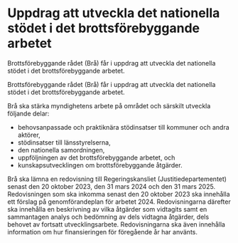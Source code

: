 # Uppdrag att utveckla det nationella stödet i det brottsförebyggande arbetet

Brottsförebyggande rådet (Brå) får i uppdrag att utveckla det natio­nella stödet i det brottsföre­byggande arbetet.

Brottsförebyggande rådet (Brå) får i uppdrag att utveckla det natio­nella stödet i det brottsföre­byggande arbetet.

Brå ska stärka myndig­hetens arbete på området och särskilt utveckla följande delar:

* behovs­anpassade och praktik­nära stöd­insatser till kommuner och andra aktörer,
* stödinsatser till läns­styrelserna,
* den nationella sam­ordningen,
* uppföljningen av det brotts­före­byggande arbetet, och
* kunskaps­utvecklingen om brotts­före­byggande åtgärder.

Brå ska lämna en redovisning till Regerings­kansliet (Justitie­departe­mentet) senast den 20 oktober 2023, den 31 mars 2024 och den 31 mars 2025. Redovisningen som ska inkomma senast den 20 oktober 2023 ska innehålla ett förslag på genom­förande­plan för arbetet 2024. Redovis­ningarna därefter ska innehålla en beskriv­ning av vilka åtgärder som vidtagits samt en samman­tagen analys och bedöm­ning av dels vidtagna åtgärder, dels behovet av fortsatt utvecklings­arbete. Redovis­ningarna ska även innehålla information om hur finansi­eringen för föregående år har använts.
